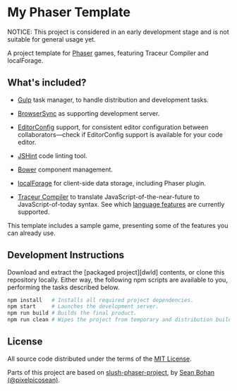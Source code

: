 My Phaser Template
===============================================================================

NOTICE: This project is considered in an early development stage and is not
suitable for general usage yet.

A project template for [Phaser][phsr] games, featuring Traceur Compiler and
localForage.


What's included?
-------------------------------------------------------------------------------

*   [Gulp][gulp] task manager, to handle distribution and development tasks.

*   [BrowserSync][bsnc] as supporting development server.

*   [EditorConfig][edcf] support, for consistent editor configuration between
    collaborators—check if EditorConfig support is available for your code
    editor.

*   [JSHint][jsht] code linting tool.

*   [Bower][bowr] component management.

*   [localForage][lofr] for client-side data storage, including Phaser plugin.

*   [Traceur Compiler][trcr] to translate JavaScript-of-the-near-future to
    JavaScript-of-today syntax. See which [language features][tclf] are
    currently supported.


This template includes a sample game, presenting some of the features you can
already use.


Development Instructions
-------------------------------------------------------------------------------

Download and extract the [packaged project][dwld] contents, or clone this
repository locally. Either way, the following npm scripts are available to you,
performing the tasks described below.

```sh
npm install   # Installs all required project dependencies.
npm start     # Launches the development server.
npm run build # Builds the final product.
npm run clean # Wipes the project from temporary and distribution build files.
```


License
-------------------------------------------------------------------------------

All source code distributed under the terms of the [MIT License][lcnc].

Parts of this project are based on [slush-phaser-project][sspp], by [Sean
Bohan (@pixelpicosean)][ppsn].


<!-- ---------------------------------------------------------------------- -->

[bowr]: http://bower.io/
[phsr]: http://phaser.io/
[gulp]: http://gulpjs.com/
[jsht]: http://jshint.com/
[edcf]: http://editorconfig.org/
[bsnc]: http://www.browsersync.io/
[ppsn]: https://github.com/pixelpicosean/
[lofr]: http://mozilla.github.io/localForage/
[trcr]: https://github.com/google/traceur-compiler/
[sspp]: https://github.com/pixelpicosean/slush-phaser-project
[tclf]: https://github.com/google/traceur-compiler/wiki/LanguageFeatures
[lcnc]: https://github.com/rblopes/my-phaser-template/blob/master/LICENSE
